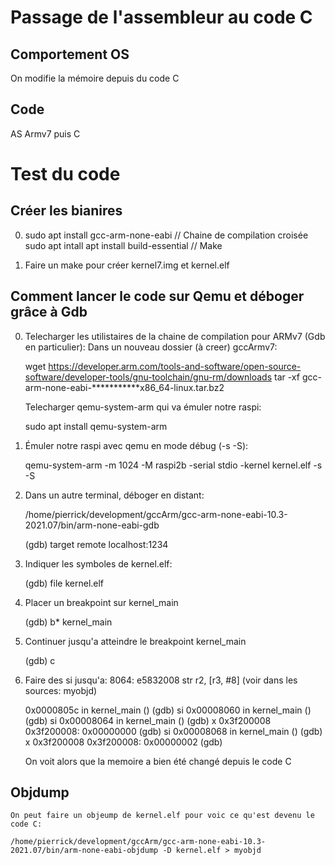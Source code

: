 # Passage de l'assembleur au code C

## Comportement OS

On modifie la mémoire depuis du code C

## Code

AS Armv7 puis C

# Test du code

## Créer les bianires

0) sudo apt install gcc-arm-none-eabi                // Chaine de compilation croisée 
   sudo apt intall apt install build-essential       // Make

1) Faire un make pour créer kernel7.img et kernel.elf


## Comment lancer le code sur Qemu et déboger grâce à Gdb

0)  Telecharger les utilistaires de la chaine de compilation pour ARMv7 (Gdb en particulier):
    Dans un nouveau dossier (à creer) gccArmv7:

    wget  https://developer.arm.com/tools-and-software/open-source-software/developer-tools/gnu-toolchain/gnu-rm/downloads
    tar -xf gcc-arm-none-eabi-***********x86_64-linux.tar.bz2

    Telecharger qemu-system-arm qui va émuler notre raspi:

    sudo apt install qemu-system-arm


1)  Émuler notre raspi avec qemu en mode débug (-s -S):

    qemu-system-arm -m 1024 -M raspi2b -serial stdio -kernel kernel.elf -s -S

2)  Dans un autre terminal, déboger en distant:
    
    /home/pierrick/development/gccArm/gcc-arm-none-eabi-10.3-2021.07/bin/arm-none-eabi-gdb

    (gdb) target remote localhost:1234

3) Indiquer les symboles de kernel.elf:

    (gdb) file kernel.elf

4) Placer un breakpoint sur kernel_main

    (gdb) b* kernel_main

5) Continuer jusqu'a atteindre le breakpoint kernel_main

    (gdb) c

6) Faire des si jusqu'a:    8064:	e5832008 	str	r2, [r3, #8]    (voir dans les sources: myobjd)

    0x0000805c in kernel_main ()
    (gdb) si
    0x00008060 in kernel_main ()
    (gdb) si
    0x00008064 in kernel_main ()
    (gdb) x 0x3f200008
    0x3f200008:     0x00000000
    (gdb) si
    0x00008068 in kernel_main ()
    (gdb) x 0x3f200008
    0x3f200008:     0x00000002
    (gdb) 

    On voit alors que la memoire a bien été changé depuis le code C

## Objdump

    On peut faire un objeump de kernel.elf pour voic ce qu'est devenu le code C:

    /home/pierrick/development/gccArm/gcc-arm-none-eabi-10.3-2021.07/bin/arm-none-eabi-objdump -D kernel.elf > myobjd





